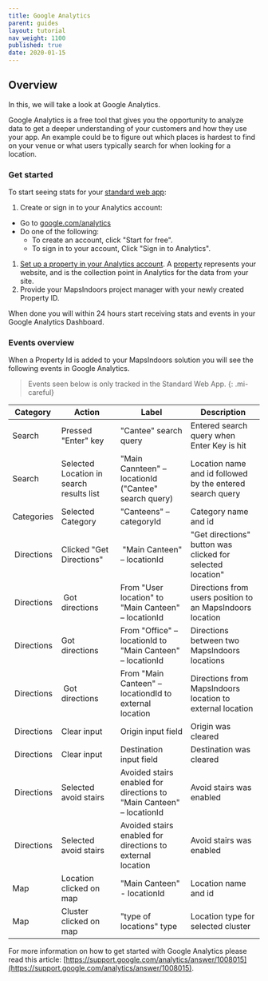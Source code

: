 ```yaml
---
title: Google Analytics
parent: guides
layout: tutorial
nav_weight: 1100
published: true
date: 2020-01-15
---
```


## Overview

In this, we will take a look at Google Analytics.

Google Analytics is a free tool that gives you the opportunity to analyze data to get a deeper understanding of your customers and how they use your app. An example could be to figure out which places is hardest to find on your venue or what users typically search for when looking for a location.

### Get started

To start seeing stats for your [standard web app](http://clients.mapsindoors.com/):

1. Create or sign in to your Analytics account:
* Go to [google.com/analytics](https://marketingplatform.google.com/about/analytics/)
* Do one of the following:
  * To create an account, click "Start for free".
  * To sign in to your account, Click "Sign in to Analytics".

1. [Set up a property in your Analytics account](https://support.google.com/analytics/answer/1042508). A [property](https://support.google.com/analytics/answer/2649554?hl=en&ref_topic=1009620) represents your website, and is the collection point in Analytics for the data from your site.
1. Provide your MapsIndoors project manager with your newly created Property ID.

When done you will within 24 hours start receiving stats and events in your Google Analytics Dashboard.

### Events overview

When a Property Id is added to your MapsIndoors solution you will see the following events in Google Analytics.

> Events seen below is only tracked in the Standard Web App.
{: .mi-careful}

| Category | Action | Label | Description
| - | - | - | - |
| Search | Pressed "Enter" key | "Cantee" search query | Entered search query when Enter Key is hit |
| Search | Selected Location in search results list | "Main Cannteen" – locationId ("Cantee" search query) | Location name and id followed by the entered search query |
| Categories | Selected Category | "Canteens" – categoryId | Category name and id |
| Directions | Clicked "Get Directions" | "Main Canteen" – locationId | "Get directions" button was clicked for selected location" |
| Directions | Got directions | From "User location" to "Main Canteen" – locationId | Directions from users position to an MapsIndoors location |
| Directions | Got directions | From "Office" – locationId to "Main Canteen" – locationId | Directions between two MapsIndoors locations |
| Directions | Got directions | From "Main Canteen" – locationdId to external location | Directions from MapsIndoors location to external location |
| Directions | Clear input | Origin input field | Origin was cleared |
| Directions | Clear input | Destination input field | Destination was cleared |
| Directions | Selected avoid stairs | Avoided stairs enabled for directions to "Main Canteen" – locationId | Avoid stairs was enabled |
| Directions | Selected avoid stairs | Avoided stairs enabled for directions to external location | Avoid stairs was enabled |
| Map | Location clicked on map | "Main Canteen" - locationId | Location name and id |
| Map | Cluster clicked on map | "type of locations" type | Location type for selected cluster |

For more information on how to get started with Google Analytics please read this article: [https://support.google.com/analytics/answer/1008015](https://support.google.com/analytics/answer/1008015).
